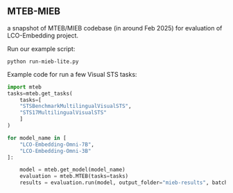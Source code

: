 ## MTEB-MIEB

a snapshot of MTEB/MIEB codebase (in around Feb 2025) for evaluation of LCO-Embedding project.

Run our example script:

```
python run-mieb-lite.py
```

Example code for run a few Visual STS tasks:

```python
import mteb
tasks=mteb.get_tasks(
    tasks=[
    "STSBenchmarkMultilingualVisualSTS",
    "STS17MultilingualVisualSTS"
    ]
)

for model_name in [
    "LCO-Embedding-Omni-7B",
    "LCO-Embedding-Omni-3B"
]:

    model = mteb.get_model(model_name)
    evaluation = mteb.MTEB(tasks=tasks)
    results = evaluation.run(model, output_folder="mieb-results", batch_size=8)
```